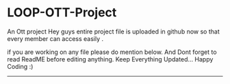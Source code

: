 # LOOP-OTT-Project
An Ott project 
Hey guys entire project file is uploaded in github now so that every member can access easily .

if you are working on any file please do mention below. And Dont forget to read ReadME before editing anything.
Keep Everything Updated...
Happy Coding :)

**************************************************************************************************************

